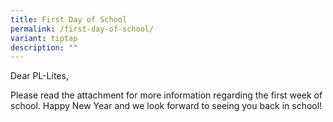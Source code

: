 ```yaml
---
title: First Day of School
permalink: /first-day-of-school/
variant: tiptap
description: ""
---
```

<p>Dear PL-Lites,</p>
<p>Please read the attachment for more information regarding the first week
of school. Happy New Year and we look forward to seeing you back in school!</p>
<p></p>